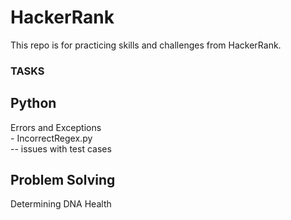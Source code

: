 # HackerRank
This repo is for practicing skills and challenges from HackerRank.

### TASKS
## Python
Errors and Exceptions   
    - IncorrectRegex.py  
        -- issues with test cases


## Problem Solving
Determining DNA Health

